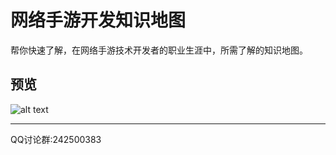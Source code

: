 # 网络手游开发知识地图
帮你快速了解，在网络手游技术开发者的职业生涯中，所需了解的知识地图。

## 预览
![alt text](https://github.com/gonglei007/GameDevMind/blob/master/exports/0.总览.png?raw=true)

----
QQ讨论群:242500383
